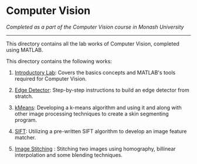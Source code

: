 # Computer Vision #

*Completed as a part of the Computer Vision course in Monash University*

***

This directory contains all the lab works of Computer Vision, completed using MATLAB. 

This directory contains the following works:

1. [Introductory Lab](1-IntroLab/README.md): Covers the basics concepts and MATLAB's tools required for Computer Vision.

2. [Edge Detector](2-EdgeDetector/README.md): Step-by-step instructions to build an edge detector from stratch.

3. [kMeans](3-kMeans/README.md): Developing a k-means algorithm and using it and along with other image processing techniques to create a skin segmenting program.

4. [SIFT](4-SIFT/README.md): Utilizing a pre-written SIFT algorithm to develop an image feature matcher.

5. [Image Stitching](5-ImageStitching/README.md) : Stitching two images using homography, billinear interpolation and some blending techniques.


